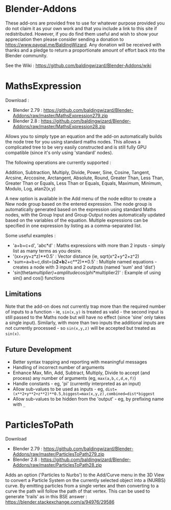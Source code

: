# Blender-Addons

These add-ons are provided free to use for whatever purpose provided you do not claim it as your own work and that you include a link to this site if redistributed. However, if you do find them useful and wish to show your appreciation then please consider sending a donation to https://www.paypal.me/BaldingWizard. Any donation will be received with thanks and a pledge to return a proportionate amount of effort back into the Blender community.

See the Wiki : https://github.com/baldingwizard/Blender-Addons/wiki

MathsExpression
===============
Download :
* Blender 2.79 : https://github.com/baldingwizard/Blender-Addons/raw/master/MathsExpression279.zip
* Blender 2.8  : https://github.com/baldingwizard/Blender-Addons/raw/master/MathsExpression28.zip

Allows you to simply type an equation and the add-on automatically builds the node tree for you using standard maths nodes. This allows a complicated tree to be very easily constructed and is still fully GPU compatible (since it's only using 'standard' nodes).

The following operations are currently supported :

Addition, Subtraction, Multiply, Divide, Power, Sine, Cosine, Tangent, Arcsine, Arccosine, Arctangent, Absolute, Round, Greater Than, Less Than, Greater Than or Equals, Less Than or Equals, Equals, Maximum, Minimum, Modulo, Log, atan2(x,y)

A new option is available in the Add menu of the node editor to create a New node group based on the entered expression. The node group is automatically generated based on the expression using standard Maths nodes, with the Group Input and Group Output nodes automatically updated based on the variables of the equation. Multiple expressions can be specified in one expression by listing as a comma-separated list.

Some useful examples :

* 'a+b+c+d', 'a*b*c*d' : Maths expressions with more than 2 inputs - simply list as many terms as you desire.
* '(x*x+y*y+z*z)**0.5' : Vector distance (ie, sqrt(x^2+y^2+z^2)
* 'sum=a+b+c,dist=(a**2+b**2+c**2)**0.5' : Multiple named equations - creates a node with 3 inputs and 2 outputs (named 'sum' and 'dist')
* 'sin(theta*multiplier)+amplitude*cos(phi*multiplier2)' : Example of using sin() and cos() functions

Limitations
-----------
Note that the add-on does not currently trap more than the required number of inputs to a function - ie, `sin(x,y)` is treated as valid - the second input is still passed to the Maths node but will have no effect (since 'sine' only takes a single input). Similarly, with more than two inputs the additional inputs are not currently processed - so `sin(x,y,z)` will be accepted but treated as `sin(x)`.

Future Development
------------------
* Better syntax trapping and reporting with meaningful messages
* Handling of incorrect number of arguments
* Enhance Max, Min, Add, Subtract, Multiply, Divide to accept (and process) any number of arguments (eg, `max(a,b,c,d,e,f)`)
* Handle constants - eg, 'pi' (currently interpreted as an input)
* Allow sub-values to be used as inputs - eg, `dist=(x**2+y**2+z**2)**0.5,biggest=max(x,y,z),combined=dist*biggest`
* Allow sub-values to be hidden from the 'output' - eg, by prefixing name with `_`


ParticlesToPath
===============
Download
* Blender 2.79 : https://github.com/baldingwizard/Blender-Addons/raw/master/ParticlesToPath279.zip
* Blender 2.8 : https://github.com/baldingwizard/Blender-Addons/raw/master/ParticlesToPath28.zip

Adds an option ('Particles to Nurbs') to the Add/Curve menu in the 3D View to convert a Particle System on the currently selected object into a (NURBS) curve. By emitting particles from a single vertex and then converting to a curve the path will follow the path of that vertex. This can be used to generate 'trails' as in this BSE answer : https://blender.stackexchange.com/a/94976/29586